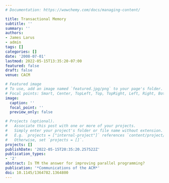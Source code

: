 ```yaml
---
# Documentation: https://wowchemy.com/docs/managing-content/

title: Transactional Memory
subtitle: ''
summary: ''
authors:
- James Larus
- admin
tags: []
categories: []
date: '2008-07-01'
lastmod: 2022-05-15T13:35:20-07:00
featured: false
draft: false
venue: CACM

# Featured image
# To use, add an image named `featured.jpg/png` to your page's folder.
# Focal points: Smart, Center, TopLeft, Top, TopRight, Left, Right, BottomLeft, Bottom, BottomRight.
image:
  caption: ''
  focal_point: ''
  preview_only: false

# Projects (optional).
#   Associate this post with one or more of your projects.
#   Simply enter your project's folder or file name without extension.
#   E.g. `projects = ["internal-project"]` references `content/project/deep-learning/index.md`.
#   Otherwise, set `projects = []`.
projects: []
publishDate: '2022-05-15T20:35:20.257522Z'
publication_types:
- '2'
abstract: Is TM the answer for improving parallel programming?
publication: '*Communications of the ACM*'
doi: 10.1145/1364782.1364800
---
```

